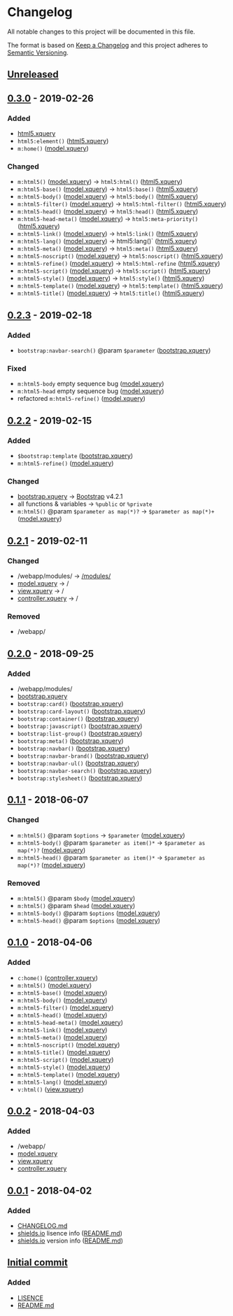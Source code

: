 # Changelog
All notable changes to this project will be documented in this file.

The format is based on [Keep a Changelog](http://keepachangelog.com/) and this project adheres to [Semantic Versioning](http://semver.org/).

## [Unreleased]

## [0.3.0] - 2019-02-26
### Added
* [html5.xquery]
* `html5:element()` ([html5.xquery])
* `m:home()` ([model.xquery])

### Changed
* `m:html5()` ([model.xquery]) → `html5:html()` ([html5.xquery])
* `m:html5-base()` ([model.xquery]) → `html5:base()` ([html5.xquery])
* `m:html5-body()` ([model.xquery]) → `html5:body()` ([html5.xquery])
* `m:html5-filter()` ([model.xquery]) → `html5:html-filter()` ([html5.xquery])
* `m:html5-head()` ([model.xquery]) → `html5:head()` ([html5.xquery])
* `m:html5-head-meta()` ([model.xquery]) → `html5:meta-priority()` ([html5.xquery])
* `m:html5-link()` ([model.xquery]) → `html5:link()` ([html5.xquery])
* `m:html5-lang()` ([model.xquery]) → html5:lang()` ([html5.xquery])
* `m:html5-meta()` ([model.xquery]) → `html5:meta()` ([html5.xquery])
* `m:html5-noscript()` ([model.xquery]) → `html5:noscript()` ([html5.xquery])
* `m:html5-refine()` ([model.xquery]) → `html5:html-refine` ([html5.xquery])
* `m:html5-script()` ([model.xquery]) → `html5:script()` ([html5.xquery])
* `m:html5-style()` ([model.xquery]) → `html5:style()` ([html5.xquery])
* `m:html5-template()` ([model.xquery]) → `html5:template()` ([html5.xquery])
* `m:html5-title()` ([model.xquery]) → `html5:title()` ([html5.xquery])

## [0.2.3] - 2019-02-18
### Added
* `bootstrap:navbar-search()` @param `$parameter` ([bootstrap.xquery])

### Fixed
* `m:html5-body` empty sequence bug ([model.xquery])
* `m:html5-head` empty sequence bug ([model.xquery])
* refactored `m:html5-refine()` ([model.xquery])

## [0.2.2] - 2019-02-15
### Added
* `$bootstrap:template` ([bootstrap.xquery])
* `m:html5-refine()` ([model.xquery])

### Changed
* [bootstrap.xquery] → [Bootstrap] v4.2.1
* all functions & variables → `%public` or `%private`
* `m:html5()` @param `$parameter as map(*)?` → `$parameter as map(*)+` ([model.xquery])

## [0.2.1] - 2019-02-11
### Changed
* /webapp/modules/ → [/modules/]
* [model.xquery] → /
* [view.xquery] → /
* [controller.xquery] → /

### Removed
* /webapp/

## [0.2.0] - 2018-09-25
### Added
* /webapp/modules/
* [bootstrap.xquery]
* `bootstrap:card()` ([bootstrap.xquery])
* `bootstrap:card-layout()` ([bootstrap.xquery])
* `bootstrap:container()` ([bootstrap.xquery])
* `bootstrap:javascript()` ([bootstrap.xquery])
* `bootstrap:list-group()` ([bootstrap.xquery])
* `bootstrap:meta()` ([bootstrap.xquery])
* `bootstrap:navbar()` ([bootstrap.xquery])
* `bootstrap:navbar-brand()` ([bootstrap.xquery])
* `bootstrap:navbar-ul()` ([bootstrap.xquery])
* `bootstrap:navbar-search()` ([bootstrap.xquery])
* `bootstrap:stylesheet()` ([bootstrap.xquery])

## [0.1.1] - 2018-06-07
### Changed
* `m:html5()` @param `$options` → `$parameter` ([model.xquery])
* `m:html5-body()` @param `$parameter as item()*` → `$parameter as map(*)?` ([model.xquery])
* `m:html5-head()` @param `$parameter as item()*` → `$parameter as map(*)?` ([model.xquery])

### Removed
* `m:html5()` @param `$body` ([model.xquery])
* `m:html5()` @param `$head` ([model.xquery])
* `m:html5-body()` @param `$options` ([model.xquery])
* `m:html5-head()` @param `$options` ([model.xquery])

## [0.1.0] - 2018-04-06
### Added
* `c:home()` ([controller.xquery])
* `m:html5()` ([model.xquery])
* `m:html5-base()` ([model.xquery])
* `m:html5-body()` ([model.xquery])
* `m:html5-filter()` ([model.xquery])
* `m:html5-head()` ([model.xquery])
* `m:html5-head-meta()` ([model.xquery])
* `m:html5-link()` ([model.xquery])
* `m:html5-meta()` ([model.xquery])
* `m:html5-noscript()` ([model.xquery])
* `m:html5-title()` ([model.xquery])
* `m:html5-script()` ([model.xquery])
* `m:html5-style()` ([model.xquery])
* `m:html5-template()` ([model.xquery])
* `m:html5-lang()` ([model.xquery])
* `v:html()` ([view.xquery])

## [0.0.2] - 2018-04-03
### Added
* /webapp/
* [model.xquery]
* [view.xquery]
* [controller.xquery]

## [0.0.1] - 2018-04-02
### Added
* [CHANGELOG.md]
* [shields.io] lisence info ([README.md])
* [shields.io] version info ([README.md])

## [Initial commit]
### Added
* [LISENCE]
* [README.md]

[Unreleased]: https://github.com/AdamSteffanick/mvc-xquery/compare/v0.3.0...HEAD
[0.3.0]: https://github.com/AdamSteffanick/mvc-xquery/compare/v0.2.3...v0.3.0
[0.2.3]: https://github.com/AdamSteffanick/mvc-xquery/compare/v0.2.2...v0.2.3
[0.2.2]: https://github.com/AdamSteffanick/mvc-xquery/compare/v0.2.1...v0.2.2
[0.2.1]: https://github.com/AdamSteffanick/mvc-xquery/compare/v0.2.0...v0.2.1
[0.2.0]: https://github.com/AdamSteffanick/mvc-xquery/compare/v0.1.1...v0.2.0
[0.1.1]: https://github.com/AdamSteffanick/mvc-xquery/compare/v0.1.0...v0.1.1
[0.1.0]: https://github.com/AdamSteffanick/mvc-xquery/compare/v0.0.2...v0.1.0
[0.0.2]: https://github.com/AdamSteffanick/mvc-xquery/compare/v0.0.1...v0.0.2
[0.0.1]: https://github.com/AdamSteffanick/mvc-xquery/compare/1967830...v0.0.1
[Initial commit]: https://github.com/AdamSteffanick/mvc-xquery/commit/19678309320771cd968dbfea2f8f8582d5dc0de6

[CHANGELOG.md]: ./CHANGELOG.md
[LISENCE]: https://github.com/AdamSteffanick/mvc-xquery/blob/master/LICENSE
[README.md]: ./README.md

[controller.xquery]: ./controller.xquery
[model.xquery]: ./model.xquery
[view.xquery]: ./view.xquery

[/modules/]: ./modules/
[bootstrap.xquery]: ./modules/bootstrap.xquery
[html5.xquery]: ./modules/html5.xquery

[Bootstrap]: https://getbootstrap.com/
[shields.io]: http://shields.io/